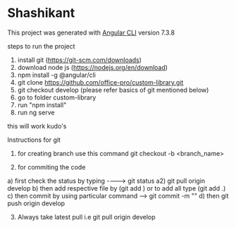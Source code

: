 # Shashikant

This project was generated with [Angular CLI](https://github.com/angular/angular-cli) version 7.3.8

steps to run the project

1) install git (https://git-scm.com/downloads)
2) download node js (https://nodejs.org/en/download)
3) npm install -g @angular/cli
4) git clone https://github.com/office-pro/custom-library.git
5) git checkout develop (please refer basics of git mentioned below)
6) go to folder custom-library
7) run "npm install"
8) run ng serve


this will work kudo's


Instructions for git

1) for creating branch use this command
  git checkout -b <branch_name>

2) for commiting the code
  
  a) first check the status by typing ----> git status
  a2) git pull origin develop
  b) then add respective file by (git add <filename>) or to add all type (git add .)
  c) then commit by using particular command --> git commit -m "<Proper message name>"
  d) then git push origin develop

3) Always take latest pull i.e git pull origin develop
 


